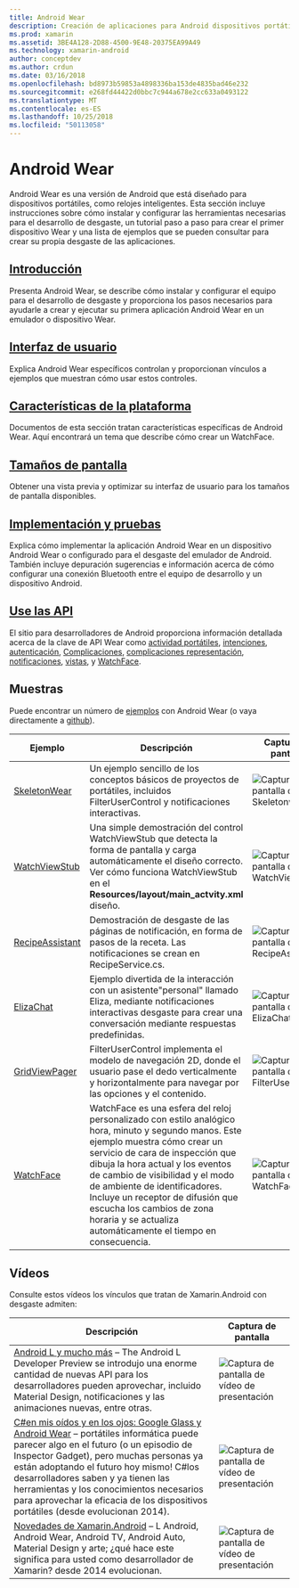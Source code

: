 ```yaml
---
title: Android Wear
description: Creación de aplicaciones para Android dispositivos portátiles.
ms.prod: xamarin
ms.assetid: 3BE4A128-2D88-4500-9E48-20375EA99A49
ms.technology: xamarin-android
author: conceptdev
ms.author: crdun
ms.date: 03/16/2018
ms.openlocfilehash: bd8973b59853a4898336ba153de4835bad46e232
ms.sourcegitcommit: e268fd44422d0bbc7c944a678e2cc633a0493122
ms.translationtype: MT
ms.contentlocale: es-ES
ms.lasthandoff: 10/25/2018
ms.locfileid: "50113058"
---
```

# <a name="android-wear"></a>Android Wear

Android Wear es una versión de Android que está diseñado para dispositivos portátiles, como relojes inteligentes. Esta sección incluye instrucciones sobre cómo instalar y configurar las herramientas necesarias para el desarrollo de desgaste, un tutorial paso a paso para crear el primer dispositivo Wear y una lista de ejemplos que se pueden consultar para crear su propia desgaste de las aplicaciones.

##  <a name="getting-startedandroidwearget-startedindexmd"></a>[Introducción](~/android/wear/get-started/index.md)

Presenta Android Wear, se describe cómo instalar y configurar el equipo para el desarrollo de desgaste y proporciona los pasos necesarios para ayudarle a crear y ejecutar su primera aplicación Android Wear en un emulador o dispositivo Wear.

##  <a name="user-interfaceandroidwearuser-interfaceindexmd"></a>[Interfaz de usuario](~/android/wear/user-interface/index.md)

Explica Android Wear específicos controlan y proporcionan vínculos a ejemplos que muestran cómo usar estos controles.

##  <a name="platform-featuresandroidwearplatformindexmd"></a>[Características de la plataforma](~/android/wear/platform/index.md)

Documentos de esta sección tratan características específicas de Android Wear. Aquí encontrará un tema que describe cómo crear un WatchFace.

##  <a name="screen-sizesandroidwearscreen-sizesmd"></a>[Tamaños de pantalla](~/android/wear/screen-sizes.md)

Obtener una vista previa y optimizar su interfaz de usuario para los tamaños de pantalla disponibles.

##  <a name="deployment--testingandroidweardeploy-testindexmd"></a>[Implementación y pruebas](~/android/wear/deploy-test/index.md)

Explica cómo implementar la aplicación Android Wear en un dispositivo Android Wear o configurado para el desgaste del emulador de Android. También incluye depuración sugerencias e información acerca de cómo configurar una conexión Bluetooth entre el equipo de desarrollo y un dispositivo Android.

##  <a name="wear-apishttpsdeveloperandroidcomreferenceandroidsupportwearable"></a>[Use las API](https://developer.android.com/reference/android/support/wearable)

El sitio para desarrolladores de Android proporciona información detallada acerca de la clave de API Wear como [actividad portátiles](https://developer.android.com/reference/android/support/wearable/activity/package-summary.html), [intenciones](https://developer.android.com/reference/com/google/android/wearable/intent/package-summary.html), [autenticación](https://developer.android.com/reference/android/support/wearable/authentication/package-summary.html), [ Complicaciones](https://developer.android.com/reference/android/support/wearable/complications/package-summary.html), [complicaciones representación](https://developer.android.com/reference/android/support/wearable/complications/rendering/package-summary.html), [notificaciones](https://developer.android.com/reference/android/support/wearable/notifications/package-summary.html), [vistas](https://developer.android.com/reference/android/support/wearable/view/package-summary.html), y [WatchFace](https://developer.android.com/reference/android/support/wearable/watchface/package-summary.html).



## <a name="samples"></a>Muestras

Puede encontrar un número de [ejemplos](https://developer.xamarin.com/samples/android/Android%20Wear/) con Android Wear (o vaya directamente a [github](https://github.com/xamarin/monodroid-samples/tree/master/wear)). 

|Ejemplo|Descripción|Captura de pantalla|
|--- |--- |--- |
|[SkeletonWear](https://developer.xamarin.com/samples/SkeletonWear/)|Un ejemplo sencillo de los conceptos básicos de proyectos de portátiles, incluidos FilterUserControl y notificaciones interactivas.|![Captura de pantalla de Skeletonwear](images/skeleton.png)|
|[WatchViewStub](https://developer.xamarin.com/samples/WatchViewStub/)|Una simple demostración del control WatchViewStub que detecta la forma de pantalla y carga automáticamente el diseño correcto.  Ver cómo funciona WatchViewStub en el **Resources/layout/main_actvity.xml** diseño.|![Captura de pantalla de WatchViewStub](images/watchview.png)|
|[RecipeAssistant](https://developer.xamarin.com/samples/RecipeAssistant/)|Demostración de desgaste de las páginas de notificación, en forma de pasos de la receta. Las notificaciones se crean en RecipeService.cs.|![Captura de pantalla de RecipeAssistant](images/recipeassist.png)|
|[ElizaChat](https://developer.xamarin.com/samples/ElizaChat/)|Ejemplo divertida de la interacción con un asistente"personal" llamado Eliza, mediante notificaciones interactivas desgaste para crear una conversación mediante respuestas predefinidas.|![Captura de pantalla de ElizaChat](images/eliza.png)|
|[GridViewPager](https://developer.xamarin.com/samples/GridViewPager/)|FilterUserControl implementa el modelo de navegación 2D, donde el usuario pase el dedo verticalmente y horizontalmente para navegar por las opciones y el contenido.|![Captura de pantalla de FilterUserControl](images/gridviewpager.png)|
|[WatchFace](https://developer.xamarin.com/samples/monodroid/wear/WatchFace)|WatchFace es una esfera del reloj personalizado con estilo analógico hora, minuto y segundo manos. Este ejemplo muestra cómo crear un servicio de cara de inspección que dibuja la hora actual y los eventos de cambio de visibilidad y el modo de ambiente de identificadores. Incluye un receptor de difusión que escucha los cambios de zona horaria y se actualiza automáticamente el tiempo en consecuencia.|![Captura de pantalla de WatchFace](images/gridviewpager.png)|


##  <a name="videos"></a>Vídeos

Consulte estos vídeos los vínculos que tratan de Xamarin.Android con desgaste admiten:

|Descripción|Captura de pantalla|
|--- |--- |
|[Android L y mucho más](http://blog.xamarin.com/webinar-recording-android-l-and-so-much-more/) &ndash; The Android L Developer Preview se introdujo una enorme cantidad de nuevas API para los desarrolladores pueden aprovechar, incluido Material Design, notificaciones y las animaciones nuevas, entre otras.|![Captura de pantalla de vídeo de presentación](images/video-android-l.png)|
|[C#en mis oídos y en los ojos: Google Glass y Android Wear](https://www.youtube.com/watch?v=80H8tXByZQc) &ndash; portátiles informática puede parecer algo en el futuro (o un episodio de Inspector Gadget), pero muchas personas ya están adoptando el futuro hoy mismo! C#los desarrolladores saben y ya tienen las herramientas y los conocimientos necesarios para aprovechar la eficacia de los dispositivos portátiles (desde evolucionan 2014).|![Captura de pantalla de vídeo de presentación](images/video-eyes-ears.png)|
|[Novedades de Xamarin.Android](https://www.youtube.com/watch?v=Gpqc2XZIQfU) &ndash; L Android, Android Wear, Android TV, Android Auto, Material Design y arte; ¿qué hace este significa para usted como desarrollador de Xamarin? desde 2014 evolucionan.|![Captura de pantalla de vídeo de presentación](Images/video-whats-new.png)|


<!--

March 18
http://blog.xamarin.com/android-wear/

August 14
http://blog.xamarin.com/android-l-developer-preview-android-wear-support/

August 27
http://blog.xamarin.com/tips-for-your-first-android-wear-app/

Watch Face
https://github.com/Redth/Xamarin.Wear.WatchFace
-->
